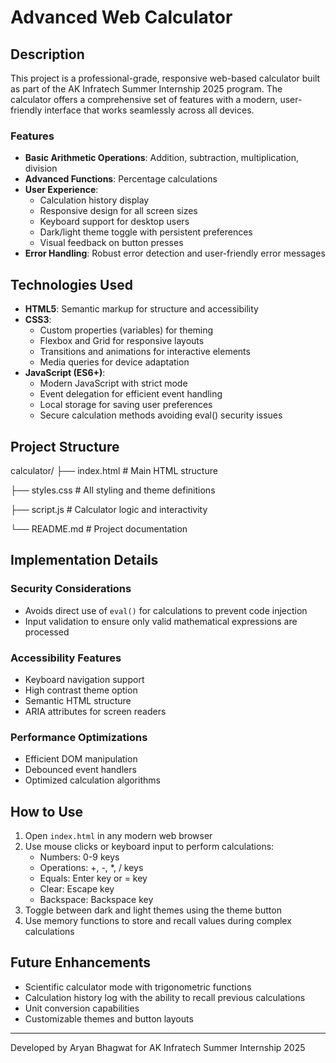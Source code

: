 # Advanced Web Calculator

## Description

This project is a professional-grade, responsive web-based calculator built as part of the AK Infratech Summer Internship 2025 program. The calculator offers a comprehensive set of features with a modern, user-friendly interface that works seamlessly across all devices.

### Features

- **Basic Arithmetic Operations**: Addition, subtraction, multiplication, division
- **Advanced Functions**: Percentage calculations
- **User Experience**: 
  - Calculation history display
  - Responsive design for all screen sizes
  - Keyboard support for desktop users
  - Dark/light theme toggle with persistent preferences
  - Visual feedback on button presses
- **Error Handling**: Robust error detection and user-friendly error messages

## Technologies Used

- **HTML5**: Semantic markup for structure and accessibility
- **CSS3**: 
  - Custom properties (variables) for theming
  - Flexbox and Grid for responsive layouts
  - Transitions and animations for interactive elements
  - Media queries for device adaptation
- **JavaScript (ES6+)**: 
  - Modern JavaScript with strict mode
  - Event delegation for efficient event handling
  - Local storage for saving user preferences
  - Secure calculation methods avoiding eval() security issues

## Project Structure

calculator/
├── index.html      # Main HTML structure

├── styles.css      # All styling and theme definitions

├── script.js       # Calculator logic and interactivity

└── README.md       # Project documentation

## Implementation Details

### Security Considerations
- Avoids direct use of `eval()` for calculations to prevent code injection
- Input validation to ensure only valid mathematical expressions are processed

### Accessibility Features
- Keyboard navigation support
- High contrast theme option
- Semantic HTML structure
- ARIA attributes for screen readers

### Performance Optimizations
- Efficient DOM manipulation
- Debounced event handlers
- Optimized calculation algorithms

## How to Use

1. Open `index.html` in any modern web browser
2. Use mouse clicks or keyboard input to perform calculations:
   - Numbers: 0-9 keys
   - Operations: +, -, *, / keys
   - Equals: Enter key or = key
   - Clear: Escape key
   - Backspace: Backspace key
3. Toggle between dark and light themes using the theme button
4. Use memory functions to store and recall values during complex calculations

## Future Enhancements

- Scientific calculator mode with trigonometric functions
- Calculation history log with the ability to recall previous calculations
- Unit conversion capabilities
- Customizable themes and button layouts

---

Developed by Aryan Bhagwat for AK Infratech Summer Internship 2025